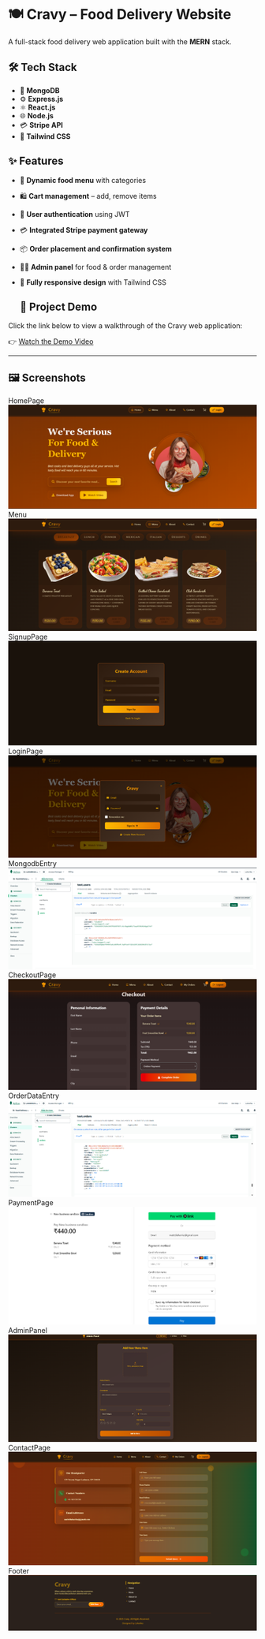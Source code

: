 # 🍽️ **Cravy – Food Delivery Website**

A full-stack food delivery web application built with the **MERN** stack.


## 🛠️ **Tech Stack**

- 🍃 **MongoDB**
- ⚙️ **Express.js**
- ⚛️ **React.js**
- 🌐 **Node.js**
- 💳 **Stripe API**
- 🎨 **Tailwind CSS**

## ✨ **Features**

- 🍲 **Dynamic food menu** with categories 
- 🛍️ **Cart management** – add, remove items  
- 🔐 **User authentication** using JWT  
- 💳 **Integrated Stripe payment gateway**  
- 📦 **Order placement and confirmation system**  
- 👨‍🍳 **Admin panel** for food & order management
- 📱 **Fully responsive design** with Tailwind CSS

  ## 🎥 Project Demo

Click the link below to view a walkthrough of the Cravy web application:

👉 [Watch the Demo Video](https://drive.google.com/file/d/1lHg3pVVewGOS7VZK_XfyK-Y7HsTnqKuk/view?usp=sharing)

---
  
## 🖼️ Screenshots
HomePage
![Home Page](assets/screenshots/Homepage.png)
Menu
![Menu](assets/screenshots/Menu.png)
SignupPage
![Signup Page](assets/screenshots/Signup-Page.png)
LoginPage
![Login Page](assets/screenshots/Login-Page.png)
MongodbEntry
![Mongodb Entry](assets/screenshots/Mongodb-Entry.png)
CheckoutPage
![Checkout Page](assets/screenshots/Checkout-Page.png)
OrderDataEntry
![Order Data Entry](assets/screenshots/Order-Data-Entry.png)
PaymentPage
![Payment Page](assets/screenshots/Payment-Page.png)
AdminPanel
![Admin Panel](assets/screenshots/AdminPanel.png)
ContactPage
![Contact Page](assets/screenshots/Contact-Page.png)
Footer
![Footer](assets/screenshots/Footer.png)





